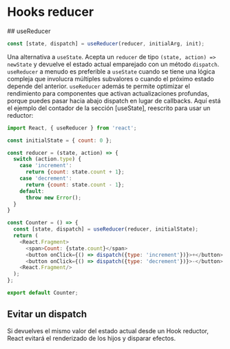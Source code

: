 # Hooks reducer
## useReducer
```javascript
const [state, dispatch] = useReducer(reducer, initialArg, init);
```
Una alternativa a `useState`. Acepta un `reducer` de tipo `(state, action) => newState` y devuelve el estado actual emparejado con un método `dispatch`.
`useReducer` a menudo es preferible a `useState` cuando se tiene una lógica compleja que involucra múltiples subvalores o cuando el próximo estado depende del anterior. `useReducer` además te permite optimizar el rendimiento para componentes que activan actualizaciones profundas, porque puedes pasar hacia abajo dispatch en lugar de callbacks.
Aquí está el ejemplo del contador de la sección [useState], reescrito para usar un reductor:
```javascript
import React, { useReducer } from 'react';

const initialState = { count: 0 };

const reducer = (state, action) => {
  switch (action.type) {
    case 'increment':
      return {count: state.count + 1};
    case 'decrement':
      return {count: state.count - 1};
    default:
      throw new Error();
  }
}

const Counter = () => {
  const [state, dispatch] = useReducer(reducer, initialState);
  return (
    <React.Fragment>
      <span>Count: {state.count}</span>
      <button onClick={() => dispatch({type: 'increment'})}>+</button>
      <button onClick={() => dispatch({type: 'decrement'})}>-</button>
    <React.Fragment/>
  );
};

export default Counter;
```
## Evitar un dispatch
Si devuelves el mismo valor del estado actual desde un Hook reductor, React evitará el renderizado de los hijos y disparar efectos.

